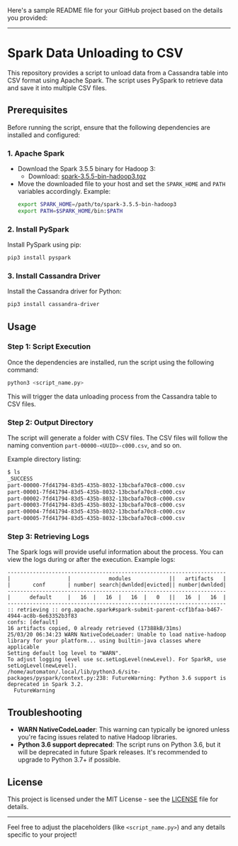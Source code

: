 Here's a sample README file for your GitHub project based on the details you provided:

---

# Spark Data Unloading to CSV

This repository provides a script to unload data from a Cassandra table into CSV format using Apache Spark. The script uses PySpark to retrieve data and save it into multiple CSV files.

## Prerequisites

Before running the script, ensure that the following dependencies are installed and configured:

### 1. Apache Spark
- Download the Spark 3.5.5 binary for Hadoop 3:
  - Download: [spark-3.5.5-bin-hadoop3.tgz](https://spark.apache.org/downloads.html)
- Move the downloaded file to your host and set the `SPARK_HOME` and `PATH` variables accordingly. Example:
  ```bash
  export SPARK_HOME=/path/to/spark-3.5.5-bin-hadoop3
  export PATH=$SPARK_HOME/bin:$PATH
  ```

### 2. Install PySpark
Install PySpark using pip:
```bash
pip3 install pyspark
```

### 3. Install Cassandra Driver
Install the Cassandra driver for Python:
```bash
pip3 install cassandra-driver
```

## Usage

### Step 1: Script Execution
Once the dependencies are installed, run the script using the following command:

```bash
python3 <script_name.py>
```

This will trigger the data unloading process from the Cassandra table to CSV files.

### Step 2: Output Directory
The script will generate a folder with CSV files. The CSV files will follow the naming convention `part-00000-<UUID>-c000.csv`, and so on.

Example directory listing:
```bash
$ ls
_SUCCESS
part-00000-7fd41794-83d5-435b-8032-13bcbafa70c8-c000.csv
part-00001-7fd41794-83d5-435b-8032-13bcbafa70c8-c000.csv
part-00002-7fd41794-83d5-435b-8032-13bcbafa70c8-c000.csv
part-00003-7fd41794-83d5-435b-8032-13bcbafa70c8-c000.csv
part-00004-7fd41794-83d5-435b-8032-13bcbafa70c8-c000.csv
part-00005-7fd41794-83d5-435b-8032-13bcbafa70c8-c000.csv
```

### Step 3: Retrieving Logs
The Spark logs will provide useful information about the process. You can view the logs during or after the execution. Example logs:
```
---------------------------------------------------------------------
|                  |            modules            ||   artifacts   |
|       conf       | number| search|dwnlded|evicted|| number|dwnlded|
---------------------------------------------------------------------
|      default     |   16  |   16  |   16  |   0   ||   16  |   16  |
---------------------------------------------------------------------
:: retrieving :: org.apache.spark#spark-submit-parent-ccf1bfaa-b467-4944-ac8b-6e63352b3f83
confs: [default]
16 artifacts copied, 0 already retrieved (17388kB/31ms)
25/03/20 06:34:23 WARN NativeCodeLoader: Unable to load native-hadoop library for your platform... using builtin-java classes where applicable
Setting default log level to "WARN".
To adjust logging level use sc.setLogLevel(newLevel). For SparkR, use setLogLevel(newLevel).
/home/automaton/.local/lib/python3.6/site-packages/pyspark/context.py:238: FutureWarning: Python 3.6 support is deprecated in Spark 3.2.
  FutureWarning
```

## Troubleshooting

- **WARN NativeCodeLoader**: This warning can typically be ignored unless you're facing issues related to native Hadoop libraries.
- **Python 3.6 support deprecated**: The script runs on Python 3.6, but it will be deprecated in future Spark releases. It's recommended to upgrade to Python 3.7+ if possible.

## License

This project is licensed under the MIT License - see the [LICENSE](LICENSE) file for details.

---

Feel free to adjust the placeholders (like `<script_name.py>`) and any details specific to your project!
